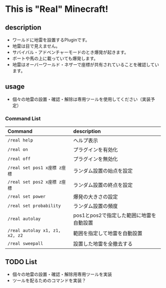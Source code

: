 # This is "Real" Minecraft!

## description

- ワールドに地雷を設置するPluginです。
- 地雷は目で見えません。
- サバイバル・アドベンチャーモードのとき爆発が起きます。
- ボートや馬の上に載っていても爆発します。
- 地雷はオーバーワールド・ネザーで座標が共有されていることを確認しています。

## usage

- 個々の地雷の設置・確認・解除は専用ツールを使用してください（実装予定）

### Command List

| Command | description |
| :------ | :---------- |
| `/real help` | ヘルプ表示 |
| `/real on` | プラグインを有効化 |
| `/real off` | プラグインを無効化 |
| `/real set pos1 x座標 z座標` | ランダム設置の始点を設定 |
| `/real set pos2 x座標 z座標` | ランダム設置の終点を設定 |
| `/real set power` | 爆発の大きさの設定 |
| `/real set probability` | ランダム設置の頻度 |
| `/real autolay` | pos1とpos2で指定した範囲に地雷を自動設置 |
| `/real autolay x1, z1, x2, z2` | 範囲を指定して地雷を自動設置 |
| `/real sweepall` | 設置した地雷を全撤去する |

## TODO List

- 個々の地雷の設置・確認・解除用専用ツールを実装
- ツールを配るためのコマンドを実装？
